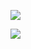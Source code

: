 ![](http://nvie.com/img/git-model@2x.png)





![](https://www.atlassian.com/git/images/tutorials/collaborating/comparing-workflows/gitflow-workflow/01.svg)
